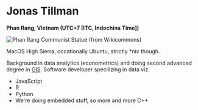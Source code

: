 # Jonas Tillman

**Phan Rang, Vietnam (UTC+7 [ITC, Indochina Time])**

![Phan Rang Communist Statue (from Wikicommons)][phan-rang]


MacOS High Sierra, occationally Ubuntu, strictly *nix though.

Background in data analytics (econometrics) and doing second advanced degree in [GIS](https://en.wikipedia.org/wiki/Geographic_information_system).
Software developer specilizing in data viz.

- JavaScript
- R
- Python
- We're doing embedded stuff, so more and more C++


[phan-rang]: https://upload.wikimedia.org/wikipedia/commons/1/1e/16_April_Park.jpg "Logo Title Text 2"

